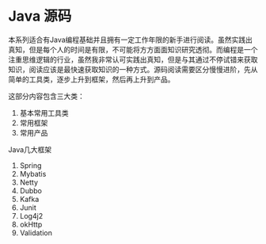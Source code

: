 # Java 源码

本系列适合有Java编程基础并且拥有一定工作年限的新手进行阅读。虽然实践出真知，但是每个人的时间是有限，不可能将方方面面知识研究透彻。而编程是一个注重思维逻辑的行业，虽然我非常认可实践出真知，但是与其通过不停试错来获取知识，阅读应该是最快速获取知识的一种方式。源码阅读需要区分慢慢进阶，先从简单的工具类，逐步上升到框架，然后再上升到产品。

这部分内容包含三大类：

1. 基本常用工具类
2. 常用框架
3. 常用产品

Java几大框架

1. Spring
2. Mybatis
3. Netty
4. Dubbo
5. Kafka
6. Junit
7. Log4j2
8. okHttp
9. Validation